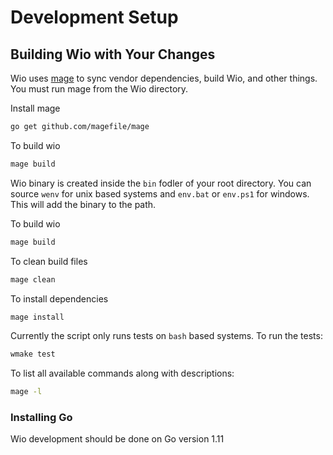 # Development Setup

## Building Wio with Your Changes

Wio uses [mage](https://github.com/magefile/mage) to sync vendor dependencies, build Wio, and other things. You must run mage from the Wio directory.

Install mage
```bash
go get github.com/magefile/mage
```

To build wio
```bash
mage build
```

Wio binary is created inside the `bin` fodler of your root directory. You can source `wenv` for unix based systems and `env.bat` or `env.ps1` for windows.
This will add the binary to the path.

To build wio
```bash
mage build
```

To clean build files
```bash
mage clean
```

To install dependencies
```bash
mage install
```

Currently the script only runs tests on `bash` based systems. To run the tests:
```bash
wmake test
```

To list all available commands along with descriptions:
```bash
mage -l
```


### Installing Go

Wio development should be done on Go version 1.11
